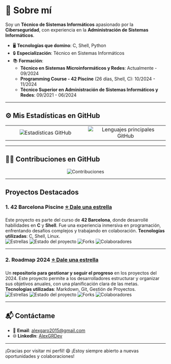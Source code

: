 # 🚀 Sobre mí

Soy un **Técnico de Sistemas Informáticos** apasionado por la **Ciberseguridad**, con experiencia en la **Administración de Sistemas Informáticos**.

- 🖥️ **Tecnologías que domino**: C, Shell, Python
- 🔒 **Especialización**: Técnico en Sistemas Informáticos
- 📚 **Formación**:
  - **Técnico en Sistemas Microinformáticos y Redes**: Actualmente - 09/2024
  - **Programming Course - 42 Piscine** (26 días, Shell, C): 10/2024 - 11/2024
  - **Técnico Superior en Administración de Sistemas Informáticos y Redes**: 09/2021 - 06/2024

---

## ⚙️ Mis Estadísticas en GitHub

<div align="center">
  <table>
    <tr>
      <td style="width: 50%; text-align: center;">
        <img src="https://github-readme-stats.vercel.app/api?username=AlexGRDev&show_icons=true&theme=radical&include_all_commits=true&count_private=true&cache_seconds=1" alt="Estadísticas GitHub"/>
      </td>
      <td style="width: 50%; text-align: center;">
        <img src="https://github-readme-stats.vercel.app/api/top-langs/?username=AlexGRDev&layout=compact&langs_count=6&theme=radical&cache_seconds=1" alt="Lenguajes principales GitHub"/>
      </td>
    </tr>
  </table>
</div>

---

## 🧑‍💻 Contribuciones en GitHub

<div align="center">
  <img src="https://github-readme-streak-stats.herokuapp.com/?user=AlexGRDev&theme=radical" alt="Contribuciones" />
</div>

---

## Proyectos Destacados

### 1. **42 Barcelona Piscine [⭐ Dale una estrella](https://github.com/AlexGRDev/42Barcelona_CPiscine)**
Este proyecto es parte del curso de **42 Barcelona**, donde desarrollé habilidades en **C** y **Shell**. Fue una experiencia inmersiva en programación, enfrentando desafíos complejos y trabajando en colaboración. **Tecnologías utilizadas**: C, Shell, Linux.<br>
![Estrellas](https://img.shields.io/github/stars/AlexGRDev/42Barcelona_CPiscine?style=social&cache_seconds=1)
![Estado del proyecto](https://img.shields.io/github/last-commit/AlexGRDev/42Barcelona_CPiscine?style=flat-square&color=brightgreen&cache_seconds=1)
![Forks](https://img.shields.io/github/forks/AlexGRDev/42Barcelona_CPiscine?style=flat-square&color=blue&cache_seconds=1)
![Colaboradores](https://img.shields.io/github/contributors/AlexGRDev/42Barcelona_CPiscine?style=flat-square&cache_seconds=1)

---

### 2. **Roadmap 2024 [⭐ Dale una estrella](https://github.com/AlexGRDev/roadmap-2024)**
Un **repositorio para gestionar y seguir el progreso** en los proyectos del 2024. Este proyecto permite a los desarrolladores estructurar y organizar sus objetivos anuales, con una planificación clara de las metas. **Tecnologías utilizadas**: Markdown, Git, Gestión de Proyectos.<br>
![Estrellas](https://img.shields.io/github/stars/AlexGRDev/roadmap-2024?style=social&cache_seconds=1)
![Estado del proyecto](https://img.shields.io/github/last-commit/AlexGRDev/roadmap-2024?style=flat-square&color=brightgreen&cache_seconds=1)
![Forks](https://img.shields.io/github/forks/AlexGRDev/roadmap-2024?style=flat-square&color=blue&cache_seconds=1)
![Colaboradores](https://img.shields.io/github/contributors/AlexGRDev/roadmap-2024?style=flat-square&cache_seconds=1)

---

## 📬 Contáctame

- 📧 **Email**: [alexgaro2015@gmail.com](mailto:alexgaro2015@gmail.com)
- 🌐 **LinkedIn**: [AlexGRDev](https://www.linkedin.com/in/alex-garcia-rodriguez-564287208/)

---

¡Gracias por visitar mi perfil! 😄 ¡Estoy siempre abierto a nuevas oportunidades y colaboraciones!
